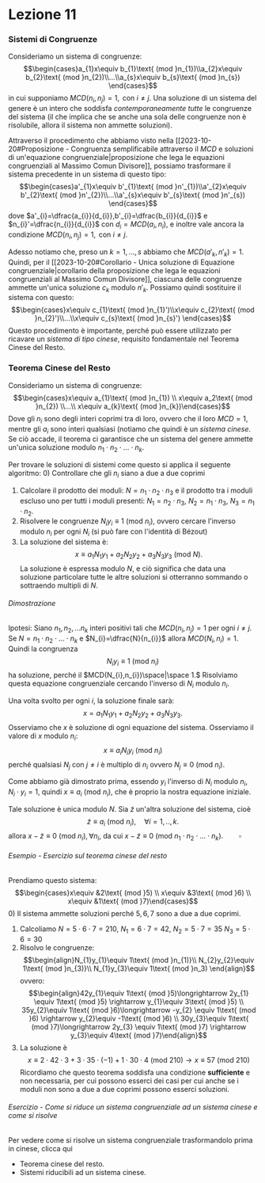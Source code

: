 # Lezione 11
### Sistemi di Congruenze
Consideriamo un sistema di congruenze: $$\begin{cases}a_{1}x\equiv b_{1}\text{ (mod }n_{1})\\a_{2}x\equiv b_{2}\text{ (mod }n_{2})\\...\\a_{s}x\equiv b_{s}\text{ (mod }n_{s}) \end{cases}$$ in cui supponiamo $MCD(n_{i},n_{j})=1, \text{ con } i\ne j.$ Una soluzione di un sistema del genere è un intero che soddisfa *contemporaneamente tutte* le congruenze del sistema (il che implica che se anche una sola delle congruenze non è risolubile, allora il sistema non ammette soluzioni).

Attraverso il procedimento che abbiamo visto nella [[2023-10-20#Proposizione - Congruenza semplificabile attraverso il $MCD$ e soluzioni di un'equazione congruenziale|proposizione che lega le equazioni congruenziali al Massimo Comun Divisore]], possiamo trasformare il sistema precedente in un sistema di questo tipo: $$\begin{cases}a'_{1}x\equiv b'_{1}\text{ (mod }n'_{1})\\a'_{2}x\equiv b'_{2}\text{ (mod }n'_{2})\\...\\a'_{s}x\equiv b'_{s}\text{ (mod }n'_{s}) \end{cases}$$
dove $a'_{i}=\dfrac{a_{i}}{d_{i}},b'_{i}=\dfrac{b_{i}}{d_{i}}$ e $n_{i}'=\dfrac{n_{i}}{d_{i}}$ con $d_{i}=MCD(a_{i},n_{i}),$ e inoltre vale ancora la condizione $MCD(n_{i},n_{j})=1, \text{ con } i\ne j.$ 

Adesso notiamo che, preso un $k=1,...,s$ abbiamo che $MCD(a'_{k},n'_{k})=1.$ Quindi, per il [[2023-10-20#Corollario - Unica soluzione di Equazione congruenziale|corollario della proposizione che lega le equazioni congruenziali al Massimo Comun Divisore]], ciascuna delle congruenze ammette un'unica soluzione $c_{k}$ modulo $n'_{k}.$ Possiamo quindi sostituire il sistema con questo:$$\begin{cases}x\equiv c_{1}\text{ (mod }n_{1}')\\x\equiv c_{2}\text{ (mod }n_{2}')\\...\\x\equiv c_{s}\text{ (mod }n_{s}') \end{cases}$$
Questo procedimento è importante, perché può essere utilizzato per ricavare un *sistema di tipo cinese*, requisito fondamentale nel Teorema Cinese del Resto.
### Teorema Cinese del Resto
Consideriamo un sistema di congruenze: $$\begin{cases}x\equiv a_{1}\text{ (mod }n_{1}) \\ x\equiv a_2\text{ (mod }n_{2}) \\...\\ x\equiv a_{k}\text{ (mod }n_{k})\end{cases}$$Dove gli $n_{i}$ sono degli interi coprimi tra di loro, ovvero che il loro $MCD=1,$ mentre gli $a_{i}$ sono interi qualsiasi (notiamo che quindi è un *sistema cinese*. Se ciò accade, il teorema ci garantisce che un sistema del genere ammette un'unica soluzione modulo $n_{1}\cdot n_{2}\cdot...\cdot n_{k}$.

Per trovare le soluzioni di sistemi come questo si applica il seguente algoritmo:
0) Controllare che gli $n_{i}$ siano a due a due coprimi
1) Calcolare il prodotto dei moduli: $N=n_{1}\cdot n_{2}\cdot n_{3}$ e il prodotto tra i moduli escluso uno per tutti i moduli presenti: $N_{1}=n_{2}\cdot n_{3},$ $N_{2}=n_{1}\cdot n_{3},$ $N_{3}=n_{1}\cdot n_{2}.$
2) Risolvere le congruenze $N_iy_i\equiv 1\text{ (mod }n_i),$ ovvero cercare l'inverso modulo $n_{i}$ per ogni $N_{i}$ (si può fare con l'identità di Bézout)
3) La soluzione del sistema è: $$x\equiv a_1N_1y_1+a_2N_2y_2+a_3N_3y_3\text{ (mod }N).$$
La soluzione è espressa modulo $N,$ e ciò significa che data una soluzione particolare tutte le altre soluzioni si otterranno sommando o sottraendo multipli di $N.$
###### Dimostrazione
Ipotesi: Siano $n_{1},n_{2},...n_{k}$ interi positivi tali che $MCD(n_{i},n_{j})=1$ per ogni $i\ne j.$
Se $N=n_{1}\cdot n_{2}\cdot ...\cdot n_{k}$ e $N_{i}=\dfrac{N}{n_{i}}$ allora $MCD(N_{i},n_{i})=1.$ Quindi la congruenza $$N_{i}y_{i}\equiv 1\text{ (mod }n_{i})$$ ha soluzione, perché il $MCD(N_{i},n_{i})\space|\space 1.$ Risolviamo questa equazione congruenziale cercando l'inverso di $N_{i}$ modulo $n_{i}.$ 

Una volta svolto per ogni $i,$ la soluzione finale sarà: $$x= a_1N_1y_1+a_2N_2y_2+a_3N_3y_3.$$
Osserviamo che $x$ è soluzione di ogni equazione del sistema. Osserviamo il valore di $x$ modulo $n_{i}:$$$x\equiv a_{i}N_{i}y_{i}\text{ (mod }n_{i})$$ perché qualsiasi $N_{j}$ con $j\ne i$ è multiplo di $n_{i}$ ovvero $N_{j}\equiv 0\text{ (mod }n_{i}).$

Come abbiamo già dimostrato prima, essendo $y_{i}$ l'inverso di $N_{i}$ modulo $n_{i},$ $N_{i}\cdot y_{i}=1,$ quindi $x\equiv a_{i}\text{ (mod }n_{i}),$ che è proprio la nostra equazione iniziale.

Tale soluzione è unica modulo $N.$ Sia $\tilde{z}$ un'altra soluzione del sistema, cioè $$\tilde{z}\equiv a_{i}\text{ (mod }n_{i}),\quad\forall i=1,..,k.$$ allora $x-\tilde{z}\equiv 0\text{ (mod }n_{i}), \forall n_{i},$ da cui $x-\tilde{z}\equiv 0\text{ (mod }n_{1}\cdot n_{2}\cdot...\cdot n_{k}).\qquad \square$

###### Esempio - Esercizio sul teorema cinese del resto
Prendiamo questo sistema:$$\begin{cases}x\equiv &2\text{ (mod }5) \\ x\equiv &3\text{ (mod }6) \\ x\equiv &1\text{ (mod }7)\end{cases}$$
0) Il sistema ammette soluzioni perché $5,6,7$ sono a due a due coprimi.
1) Calcoliamo $N=5\cdot 6\cdot 7 =210,$  $N_{1}=6\cdot 7=42,$ $N_{2}=5\cdot 7=35$ $N_{3}=5\cdot 6=30$
2) Risolvo le congruenze:$$\begin{align}N_{1}y_{1}\equiv 1\text{ (mod }n_{1)}\\ N_{2}y_{2}\equiv 1\text{ (mod }n_{3)}\\ N_{1}y_{3}\equiv 1\text{ (mod }n_3) \end{align}$$ovvero:$$\begin{align}42y_{1}\equiv 1\text{ (mod }5)\longrightarrow 2y_{1} \equiv 1\text{ (mod }5) \rightarrow y_{1}\equiv 3\text{ (mod }5) \\ 35y_{2}\equiv 1\text{ (mod }6)\longrightarrow -y_{2} \equiv 1\text{ (mod }6) \rightarrow y_{2}\equiv -1\text{ (mod }6) \\ 30y_{3}\equiv 1\text{ (mod }7)\longrightarrow 2y_{3} \equiv 1\text{ (mod }7) \rightarrow y_{3}\equiv 4\text{ (mod }7)\end{align}$$
3) La soluzione è$$x\equiv 2\cdot 42\cdot 3+3\cdot 35\cdot (-1)+1\cdot 30\cdot 4\text{ (mod }210)\longrightarrow x\equiv 57\text{ (mod }210)$$
Ricordiamo che questo teorema soddisfa una condizione **sufficiente** e non necessaria, per cui possono esserci dei casi per cui anche se i moduli non sono a due a due coprimi possono esserci soluzioni.

###### Esercizio - Come si riduce un sistema congruenziale ad un sistema cinese e come si risolve
Per vedere come si risolve un sistema congruenziale trasformandolo prima in cinese, clicca qui
- Teorema cinese del resto. 
- Sistemi riducibili ad un sistema cinese.



